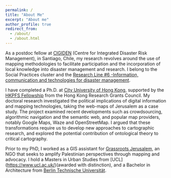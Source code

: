 ```yaml
---
permalink: /
title: "About Me"
excerpt: "About me"
author_profile: true
redirect_from: 
  - /about/
  - /about.html
---
```


As a postdoc fellow at [CIGIDEN](http://www.cigiden.cl/en/home/) (Centre for Integrated Disaster Risk Management), in Santiago, Chile, my research revolves around the use of mapping methodologies to facilitate participation and the incorporation of local knowledge into disaster management and research. I belong to the Social Practices cluster and the [Research Line #6 -Information, communication and technologies for disaster management](https://www.cigiden.cl/en/l6-communication-and-emerging-technologies-for-disaster-risk-reduction/).

I have completed a Ph.D. at [City University of Hong Kong](https://www.cityu.edu.hk/), supported by the [HKPFS Fellowship](https://cerg1.ugc.edu.hk/hkpfs/index.html) from the Hong Kong Research Grants Council. My doctoral research investigated the political implications of digital information and mapping technologies, taking the web-maps of Jerusalem as a case study. The project examined recent developments such as crowdsourcing, algorithmic navigation and the semantic web, and popular map providers, notably Google Maps, Waze and OpenStreetMap. I argued that these transformations require us to develop new approaches to cartographic research, and explored the potential contribution of ontological theory to critical cartography.

Prior to my PhD, I worked as a GIS assistant for [Grassroots Jerusalem](https://www.grassrootsalquds.net), an NGO that seeks to amplify Palestinian perspectives through mapping and advocacy. I hold a Masters in Urban Studies from [UCL] (https://www.ucl.ac.uk/)(awarded with distinction), and a Bachelor in Architecture from [Berlin Technische Universität](https://www.tu-berlin.de). 
